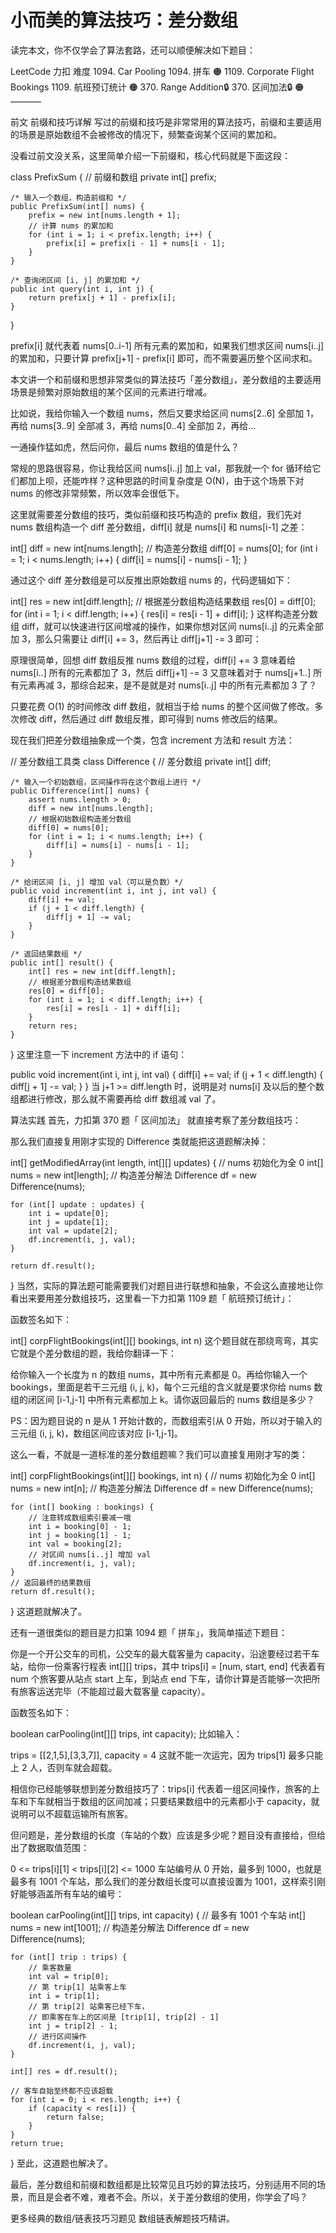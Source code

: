 # 小而美的算法技巧：差分数组
读完本文，你不仅学会了算法套路，还可以顺便解决如下题目：

LeetCode	力扣	难度
1094. Car Pooling	1094. 拼车	🟠
1109. Corporate Flight Bookings	1109. 航班预订统计	🟠
370. Range Addition🔒	370. 区间加法🔒	🟠
———–

前文 前缀和技巧详解 写过的前缀和技巧是非常常用的算法技巧，前缀和主要适用的场景是原始数组不会被修改的情况下，频繁查询某个区间的累加和。

没看过前文没关系，这里简单介绍一下前缀和，核心代码就是下面这段：

class PrefixSum {
    // 前缀和数组
    private int[] prefix;
    
    /* 输入一个数组，构造前缀和 */
    public PrefixSum(int[] nums) {
        prefix = new int[nums.length + 1];
        // 计算 nums 的累加和
        for (int i = 1; i < prefix.length; i++) {
            prefix[i] = prefix[i - 1] + nums[i - 1];
        }
    }

    /* 查询闭区间 [i, j] 的累加和 */
    public int query(int i, int j) {
        return prefix[j + 1] - prefix[i];
    }
}

prefix[i] 就代表着 nums[0..i-1] 所有元素的累加和，如果我们想求区间 nums[i..j] 的累加和，只要计算 prefix[j+1] - prefix[i] 即可，而不需要遍历整个区间求和。

本文讲一个和前缀和思想非常类似的算法技巧「差分数组」，差分数组的主要适用场景是频繁对原始数组的某个区间的元素进行增减。

比如说，我给你输入一个数组 nums，然后又要求给区间 nums[2..6] 全部加 1，再给 nums[3..9] 全部减 3，再给 nums[0..4] 全部加 2，再给…

一通操作猛如虎，然后问你，最后 nums 数组的值是什么？

常规的思路很容易，你让我给区间 nums[i..j] 加上 val，那我就一个 for 循环给它们都加上呗，还能咋样？这种思路的时间复杂度是 O(N)，由于这个场景下对 nums 的修改非常频繁，所以效率会很低下。

这里就需要差分数组的技巧，类似前缀和技巧构造的 prefix 数组，我们先对 nums 数组构造一个 diff 差分数组，diff[i] 就是 nums[i] 和 nums[i-1] 之差：

int[] diff = new int[nums.length];
// 构造差分数组
diff[0] = nums[0];
for (int i = 1; i < nums.length; i++) {
    diff[i] = nums[i] - nums[i - 1];
}

通过这个 diff 差分数组是可以反推出原始数组 nums 的，代码逻辑如下：

int[] res = new int[diff.length];
// 根据差分数组构造结果数组
res[0] = diff[0];
for (int i = 1; i < diff.length; i++) {
    res[i] = res[i - 1] + diff[i];
}
这样构造差分数组 diff，就可以快速进行区间增减的操作，如果你想对区间 nums[i..j] 的元素全部加 3，那么只需要让 diff[i] += 3，然后再让 diff[j+1] -= 3 即可：


原理很简单，回想 diff 数组反推 nums 数组的过程，diff[i] += 3 意味着给 nums[i..] 所有的元素都加了 3，然后 diff[j+1] -= 3 又意味着对于 nums[j+1..] 所有元素再减 3，那综合起来，是不是就是对 nums[i..j] 中的所有元素都加 3 了？

只要花费 O(1) 的时间修改 diff 数组，就相当于给 nums 的整个区间做了修改。多次修改 diff，然后通过 diff 数组反推，即可得到 nums 修改后的结果。

现在我们把差分数组抽象成一个类，包含 increment 方法和 result 方法：

// 差分数组工具类
class Difference {
    // 差分数组
    private int[] diff;
    
    /* 输入一个初始数组，区间操作将在这个数组上进行 */
    public Difference(int[] nums) {
        assert nums.length > 0;
        diff = new int[nums.length];
        // 根据初始数组构造差分数组
        diff[0] = nums[0];
        for (int i = 1; i < nums.length; i++) {
            diff[i] = nums[i] - nums[i - 1];
        }
    }

    /* 给闭区间 [i, j] 增加 val（可以是负数）*/
    public void increment(int i, int j, int val) {
        diff[i] += val;
        if (j + 1 < diff.length) {
            diff[j + 1] -= val;
        }
    }

    /* 返回结果数组 */
    public int[] result() {
        int[] res = new int[diff.length];
        // 根据差分数组构造结果数组
        res[0] = diff[0];
        for (int i = 1; i < diff.length; i++) {
            res[i] = res[i - 1] + diff[i];
        }
        return res;
    }
}
这里注意一下 increment 方法中的 if 语句：

public void increment(int i, int j, int val) {
    diff[i] += val;
    if (j + 1 < diff.length) {
        diff[j + 1] -= val;
    }
}
当 j+1 >= diff.length 时，说明是对 nums[i] 及以后的整个数组都进行修改，那么就不需要再给 diff 数组减 val 了。

算法实践
首先，力扣第 370 题「 区间加法」 就直接考察了差分数组技巧：


那么我们直接复用刚才实现的 Difference 类就能把这道题解决掉：

int[] getModifiedArray(int length, int[][] updates) {
    // nums 初始化为全 0
    int[] nums = new int[length];
    // 构造差分解法
    Difference df = new Difference(nums);
    
    for (int[] update : updates) {
        int i = update[0];
        int j = update[1];
        int val = update[2];
        df.increment(i, j, val);
    }
    
    return df.result();
}
当然，实际的算法题可能需要我们对题目进行联想和抽象，不会这么直接地让你看出来要用差分数组技巧，这里看一下力扣第 1109 题「 航班预订统计」：


函数签名如下：

int[] corpFlightBookings(int[][] bookings, int n)
这个题目就在那绕弯弯，其实它就是个差分数组的题，我给你翻译一下：

给你输入一个长度为 n 的数组 nums，其中所有元素都是 0。再给你输入一个 bookings，里面是若干三元组 (i, j, k)，每个三元组的含义就是要求你给 nums 数组的闭区间 [i-1,j-1] 中所有元素都加上 k。请你返回最后的 nums 数组是多少？

PS：因为题目说的 n 是从 1 开始计数的，而数组索引从 0 开始，所以对于输入的三元组 (i, j, k)，数组区间应该对应 [i-1,j-1]。

这么一看，不就是一道标准的差分数组题嘛？我们可以直接复用刚才写的类：

int[] corpFlightBookings(int[][] bookings, int n) {
    // nums 初始化为全 0
    int[] nums = new int[n];
    // 构造差分解法
    Difference df = new Difference(nums);

    for (int[] booking : bookings) {
        // 注意转成数组索引要减一哦
        int i = booking[0] - 1;
        int j = booking[1] - 1;
        int val = booking[2];
        // 对区间 nums[i..j] 增加 val
        df.increment(i, j, val);
    }
    // 返回最终的结果数组
    return df.result();
}
这道题就解决了。

还有一道很类似的题目是力扣第 1094 题「 拼车」，我简单描述下题目：

你是一个开公交车的司机，公交车的最大载客量为 capacity，沿途要经过若干车站，给你一份乘客行程表 int[][] trips，其中 trips[i] = [num, start, end] 代表着有 num 个旅客要从站点 start 上车，到站点 end 下车，请你计算是否能够一次把所有旅客运送完毕（不能超过最大载客量 capacity）。

函数签名如下：

boolean carPooling(int[][] trips, int capacity);
比如输入：

trips = [[2,1,5],[3,3,7]], capacity = 4
这就不能一次运完，因为 trips[1] 最多只能上 2 人，否则车就会超载。

相信你已经能够联想到差分数组技巧了：trips[i] 代表着一组区间操作，旅客的上车和下车就相当于数组的区间加减；只要结果数组中的元素都小于 capacity，就说明可以不超载运输所有旅客。

但问题是，差分数组的长度（车站的个数）应该是多少呢？题目没有直接给，但给出了数据取值范围：

0 <= trips[i][1] < trips[i][2] <= 1000
车站编号从 0 开始，最多到 1000，也就是最多有 1001 个车站，那么我们的差分数组长度可以直接设置为 1001，这样索引刚好能够涵盖所有车站的编号：

boolean carPooling(int[][] trips, int capacity) {
    // 最多有 1001 个车站
    int[] nums = new int[1001];
    // 构造差分解法
    Difference df = new Difference(nums);
    
    for (int[] trip : trips) {
        // 乘客数量
        int val = trip[0];
        // 第 trip[1] 站乘客上车
        int i = trip[1];
        // 第 trip[2] 站乘客已经下车，
        // 即乘客在车上的区间是 [trip[1], trip[2] - 1]
        int j = trip[2] - 1;
        // 进行区间操作
        df.increment(i, j, val);
    }
    
    int[] res = df.result();
    
    // 客车自始至终都不应该超载
    for (int i = 0; i < res.length; i++) {
        if (capacity < res[i]) {
            return false;
        }
    }
    return true;
}
至此，这道题也解决了。

最后，差分数组和前缀和数组都是比较常见且巧妙的算法技巧，分别适用不同的场景，而且是会者不难，难者不会。所以，关于差分数组的使用，你学会了吗？

更多经典的数组/链表技巧习题见 数组链表解题技巧精讲。